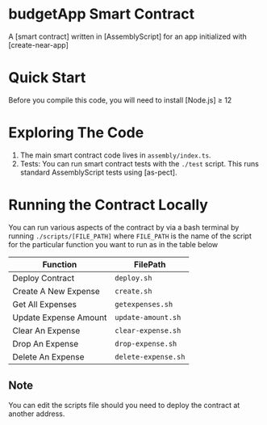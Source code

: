 budgetApp Smart Contract
==================

A [smart contract] written in [AssemblyScript] for an app initialized with [create-near-app]


Quick Start
===========

Before you compile this code, you will need to install [Node.js] ≥ 12


Exploring The Code
==================

1. The main smart contract code lives in `assembly/index.ts`. 
2. Tests: You can run smart contract tests with the `./test` script. This runs
   standard AssemblyScript tests using [as-pect].

Running the Contract Locally
==================

You can run various aspects of the contract by via a bash terminal by running `./scripts/[FILE_PATH]` where `FILE_PATH` is the name of the script for the particular function you want to run as in the table below


| Function | FilePath |
| -------- | -------- |
| Deploy Contract | `deploy.sh` |
| Create A New Expense | `create.sh` |
| Get All Expenses | `getexpenses.sh` |
| Update Expense Amount | `update-amount.sh` |
| Clear An Expense | `clear-expense.sh` |
| Drop An Expense | `drop-expense.sh` |
| Delete An Expense | `delete-expense.sh` |



## Note
You can edit the scripts file should you need to deploy the contract at another address.


  
